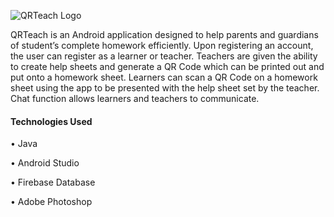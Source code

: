 
![QRTeach Logo](https://i.imgur.com/F3AL0oZ.png)

QRTeach is an Android application designed to help parents and guardians of student’s complete homework efficiently. Upon registering an account, the user can register as a learner or teacher. Teachers are given the ability to create help sheets and generate a QR Code which can be printed out and put onto a homework sheet. Learners can scan a QR Code on a homework sheet using the app to be presented with the help sheet set by the teacher. Chat function allows learners and teachers to communicate.

#### Technologies Used


• Java

• Android Studio

• Firebase Database

• Adobe Photoshop
